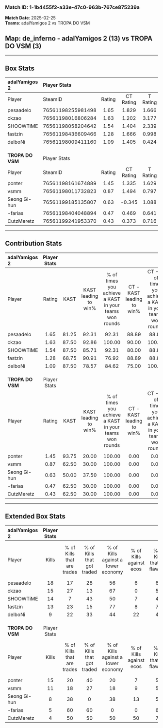 ### Match ID: 1-1b4455f2-a33e-47c0-963b-767ce875239a  
**Match Date**: 2025-02-25  
**Teams**: adalYamigos 2 vs TROPA DO VSM  

## **Map**: de_inferno - adalYamigos 2 (13) vs TROPA DO VSM (3)  
---  

## Box Stats  

| **adalYamigos 2** | Player Stats      |        |           |          |       |       |       |         |        |      |     |
| :- | :- | :-: | :-: | :-: | :-: | :-: | :-: | :-: | :-: | :-: | :-: |
| Player            | SteamID           | Rating | CT Rating | T Rating | KAST  |  ADR  | Kills | Assists | Deaths | K/D  | HS% |
| pesaadelo         | 76561198255981498 |  1.65  |   1.829   |  1.666   | 81.25 | 86.1  |  18   |    3    |   8    | 2.25 | 22  |
| ckzao             | 76561198016806284 |  1.63  |   1.202   |  3.177   | 87.50 | 93.1  |  15   |    3    |   6    | 2.50 | 66  |
| SHOOWTiME         | 76561198058204642 |  1.54  |   1.404   |  2.339   | 87.50 | 112.0 |  14   |    9    |   10   | 1.40 | 42  |
| fastzin           | 76561198436609466 |  1.28  |   1.666   |  0.998   | 68.75 | 98.8  |  13   |    5    |   10   | 1.30 | 46  |
| delboNi           | 76561198009411160 |  1.09  |   1.405   |  0.424   | 87.50 | 65.4  |   9   |    4    |   10   | 0.90 | 33  |
|                   |                   |        |           |          |       |       |       |         |        |      |     |
|                   |                   |        |           |          |       |       |       |         |        |      |     |
|                   |                   |        |           |          |       |       |       |         |        |      |     |
| **TROPA DO VSM**  | Player Stats      |        |           |          |       |       |       |         |        |      |     |
| Player            | SteamID           | Rating | CT Rating | T Rating | KAST  |  ADR  | Kills | Assists | Deaths | K/D  | HS% |
| ponter            | 76561198161674889 |  1.45  |   1.335   |  1.629   | 93.75 | 112.8 |  15   |    6    |   15   | 1.00 | 53  |
| vsmm              | 76561198011732823 |  0.87  |   1.494   |  0.797   | 62.50 | 66.6  |  11   |    2    |   14   | 0.79 | 72  |
| Seong Gi-hun      | 76561199185135807 |  0.63  |  -0.345   |  1.088   | 50.00 | 59.5  |   8   |    2    |   13   | 0.62 | 50  |
| -farias           | 76561198404048894 |  0.47  |   0.469   |  0.641   | 62.50 | 29.1  |   5   |    4    |   13   | 0.38 | 20  |
| CutzMeretz        | 76561199241953370 |  0.43  |   0.373   |  0.716   | 62.50 | 53.6  |   4   |    4    |   15   | 0.27 | 25  |
---  

## Contribution Stats  

| **adalYamigos 2** | Player Stats |       |                      |                                                        |                           |                                                             |                          |                                                            |
| :- | :-: | :-: | :-: | :-: | :-: | :-: | :-: | :-: |
| Player            |    Rating    | KAST  | KAST leading to win% | % of times you achieve a KAST in your teams won rounds | CT - KAST leading to win% | CT - % of times you achieve a KAST in your teams won rounds | T - KAST leading to win% | T - % of times you achieve a KAST in your teams won rounds |
| pesaadelo         |     1.65     | 81.25 |        92.31         |                         92.31                          |           88.89           |                            88.89                            |          100.00          |                           100.00                           |
| ckzao             |     1.63     | 87.50 |        92.86         |                         100.00                         |           90.00           |                           100.00                            |          100.00          |                           100.00                           |
| SHOOWTiME         |     1.54     | 87.50 |        85.71         |                         92.31                          |           80.00           |                            88.89                            |          100.00          |                           100.00                           |
| fastzin           |     1.28     | 68.75 |        90.91         |                         76.92                          |           88.89           |                            88.89                            |          100.00          |                           50.00                            |
| delboNi           |     1.09     | 87.50 |        78.57         |                         84.62                          |           75.00           |                           100.00                            |          100.00          |                           50.00                            |
|                   |              |       |                      |                                                        |                           |                                                             |                          |                                                            |
|                   |              |       |                      |                                                        |                           |                                                             |                          |                                                            |
|                   |              |       |                      |                                                        |                           |                                                             |                          |                                                            |
| **TROPA DO VSM**  | Player Stats |       |                      |                                                        |                           |                                                             |                          |                                                            |
| Player            |    Rating    | KAST  | KAST leading to win% | % of times you achieve a KAST in your teams won rounds | CT - KAST leading to win% | CT - % of times you achieve a KAST in your teams won rounds | T - KAST leading to win% | T - % of times you achieve a KAST in your teams won rounds |
| ponter            |     1.45     | 93.75 |        20.00         |                         100.00                         |           0.00            |                            0.00                             |          27.27           |                           100.00                           |
| vsmm              |     0.87     | 62.50 |        30.00         |                         100.00                         |           0.00            |                            0.00                             |          42.86           |                           100.00                           |
| Seong Gi-hun      |     0.63     | 50.00 |        37.50         |                         100.00                         |           0.00            |                            0.00                             |          37.50           |                           100.00                           |
| -farias           |     0.47     | 62.50 |        30.00         |                         100.00                         |           0.00            |                            0.00                             |          37.50           |                           100.00                           |
| CutzMeretz        |     0.43     | 62.50 |        30.00         |                         100.00                         |           0.00            |                            0.00                             |          37.50           |                           100.00                           |
---  

## Extended Box Stats  

| **adalYamigos 2** | Player Stats |                            |                            |                                    |                         |                              |                                 |        |                             |                                     |                          |                               |                            |
| :- | :-: | :-: | :-: | :-: | :-: | :-: | :-: | :-: | :-: | :-: | :-: | :-: | :-: |
| Player            |    Kills     | % of Kills that are trades | % of Kills that got traded | % of Kills against a lower economy | % of Kills against ecos | % of Kills that are flawless | % of Kills that are close duels | Deaths | % of Deaths that get traded | % of Deaths against a lower economy | % of Deaths against ecos | % of Deaths that are flawless | % of Deaths that are close |
| pesaadelo         |      18      |             17             |             28             |                 56                 |            6            |              61              |                0                |   8    |             50              |                 38                  |            0             |              75               |             0              |
| ckzao             |      15      |             27             |             13             |                 67                 |            0            |              53              |               13                |   6    |             33              |                 33                  |            0             |              33               |             0              |
| SHOOWTiME         |      14      |             7              |             43             |                 50                 |            7            |              43              |                7                |   10   |             30              |                 40                  |            10            |              70               |             10             |
| fastzin           |      13      |             23             |             15             |                 77                 |            8            |              77              |                8                |   10   |             30              |                 40                  |            0             |              40               |             0              |
| delboNi           |      9       |             22             |             33             |                 44                 |           22            |              44              |                0                |   10   |             20              |                 40                  |            0             |              60               |             20             |
|                   |              |                            |                            |                                    |                         |                              |                                 |        |                             |                                     |                          |                               |                            |
|                   |              |                            |                            |                                    |                         |                              |                                 |        |                             |                                     |                          |                               |                            |
|                   |              |                            |                            |                                    |                         |                              |                                 |        |                             |                                     |                          |                               |                            |
| **TROPA DO VSM**  | Player Stats |                            |                            |                                    |                         |                              |                                 |        |                             |                                     |                          |                               |                            |
| Player            |    Kills     | % of Kills that are trades | % of Kills that got traded | % of Kills against a lower economy | % of Kills against ecos | % of Kills that are flawless | % of Kills that are close duels | Deaths | % of Deaths that get traded | % of Deaths against a lower economy | % of Deaths against ecos | % of Deaths that are flawless | % of Deaths that are close |
| ponter            |      15      |             20             |             40             |                 20                 |            7            |              53              |                7                |   15   |             20              |                  7                  |            7             |              53               |             7              |
| vsmm              |      11      |             18             |             27             |                 18                 |            9            |              55              |                0                |   14   |             21              |                  7                  |            0             |              50               |             0              |
| Seong Gi-hun      |      8       |             38             |             0              |                 38                 |           13            |              50              |               13                |   13   |             23              |                  0                  |            0             |              62               |             0              |
| -farias           |      5       |             60             |             60             |                 0                  |            0            |              60              |               20                |   13   |             23              |                  0                  |            0             |              69               |             15             |
| CutzMeretz        |      4       |             50             |             50             |                 50                 |           50            |              75              |                0                |   15   |             40              |                 13                  |            7             |              40               |             7              |
